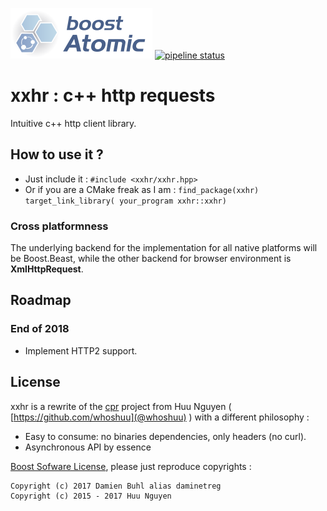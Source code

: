 ![xxhr logo](./doc/logo.png)
[![pipeline status](https://git.lecbna.org/daminetreg/xxhr/badges/feature/beast-for-nonweb-platforms/pipeline.svg)](https://git.lecbna.org/daminetreg/xxhr/commits/feature/beast-for-nonweb-platforms)
# xxhr : c++ http requests
Intuitive c++ http client library.

## How to use it ?
  * Just include it : `#include <xxhr/xxhr.hpp>`
  * Or if you are a CMake freak as I am : `find_package(xxhr) target_link_library( your_program xxhr::xxhr)`

### Cross platformness
The underlying backend for the implementation for all native platforms will be Boost.Beast, while the other backend for browser environment is **XmlHttpRequest**.

## Roadmap

### End of 2018
  - Implement HTTP2 support.

## License
xxhr is a rewrite of the [cpr](https://github.com/whoshuu/cpr) project from Huu Nguyen ( [https://github.com/whoshuu](@whoshuu) ) with a different philosophy :
  - Easy to consume: no binaries dependencies, only headers (no curl).
  - Asynchronous API by essence

[Boost Sofware License](./LICENSE.md), please just reproduce copyrights : 

```
Copyright (c) 2017 Damien Buhl alias daminetreg
Copyright (c) 2015 - 2017 Huu Nguyen
```
